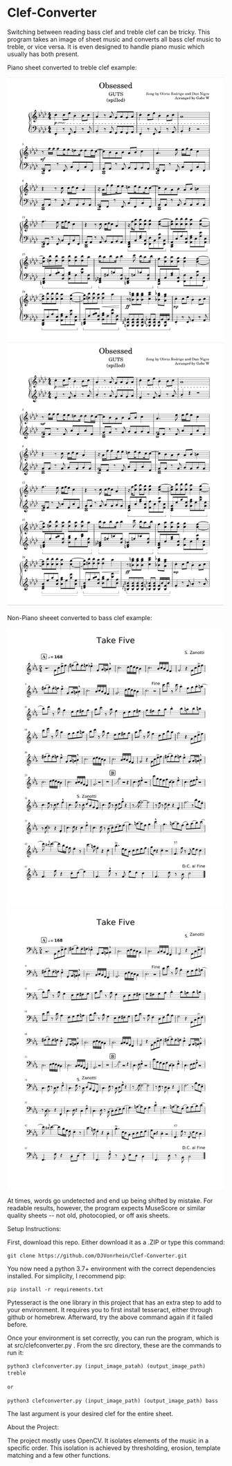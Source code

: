 # Clef-Converter
Switching between reading bass clef and treble clef can be tricky. This program takes an image of sheet music and converts all bass clef music to treble, or vice versa. It is even designed to handle piano music which usually has both present.

Piano sheet converted to treble clef example:

<img src="https://github.com/DJVonrhein/Clef-Converter/blob/main/examples/obsessed.png" width=500>  <img src="https://github.com/DJVonrhein/Clef-Converter/blob/main/examples/obsessed-to-treble.png" width=500>

Non-Piano sheeet converted to bass clef example:

<img src="https://github.com/DJVonrhein/Clef-Converter/blob/main/examples/takefive.png" width=500> <img src="https://github.com/DJVonrhein/Clef-Converter/blob/main/examples/takefive-to-bass.png" width=500>

At times, words go undetected and end up being shifted by mistake. For readable results, however, the program expects MuseScore or similar quality sheets -- not old, photocopied, or off axis sheets.

Setup Instructions:

  First, download this repo. Either download it as a .ZIP or type this command:
  
    git clone https://github.com/DJVonrhein/Clef-Converter.git
    
  You now need a python 3.7+ environment with the correct dependencies installed. For simplicity, I recommend pip:   
  
    pip install -r requirements.txt  

  Pytesseract is the one library in this project that has an extra step to add to your environment. It requires you to first install tesseract, either through github or homebrew. Afterward, try the above command again if it failed before.
    
  Once your environment is set correctly, you can run the program, which is at src/clefconverter.py . From the src directory, these are the commands to run it:
  
    python3 clefconverter.py (input_image_patah) (output_image_path) treble 
    
    or
    
    python3 clefconverter.py (input_image_path) (output_image_path) bass 

  The last argument is your desired clef for the entire sheet. 


About the Project:

  The project mostly uses OpenCV. It isolates elements of the music in a specific order. This isolation is achieved by thresholding, erosion, template matching and a few other functions.

